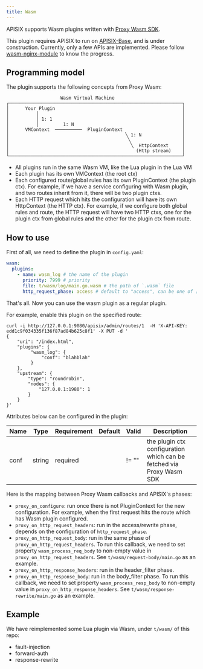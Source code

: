 ```yaml
---
title: Wasm
---
```


<!--
#
# Licensed to the Apache Software Foundation (ASF) under one or more
# contributor license agreements.  See the NOTICE file distributed with
# this work for additional information regarding copyright ownership.
# The ASF licenses this file to You under the Apache License, Version 2.0
# (the "License"); you may not use this file except in compliance with
# the License.  You may obtain a copy of the License at
#
#     http://www.apache.org/licenses/LICENSE-2.0
#
# Unless required by applicable law or agreed to in writing, software
# distributed under the License is distributed on an "AS IS" BASIS,
# WITHOUT WARRANTIES OR CONDITIONS OF ANY KIND, either express or implied.
# See the License for the specific language governing permissions and
# limitations under the License.
#
-->

APISIX supports Wasm plugins written with [Proxy Wasm SDK](https://github.com/proxy-wasm/spec#sdks).

This plugin requires APISIX to run on [APISIX-Base](./FAQ.md#how-do-i-build-the-apisix-base-environment), and is under construction.
Currently, only a few APIs are implemented. Please follow [wasm-nginx-module](https://github.com/api7/wasm-nginx-module) to know the progress.

## Programming model

The plugin supports the following concepts from Proxy Wasm:

```
                    Wasm Virtual Machine
┌────────────────────────────────────────────────────────────────┐
│      Your Plugin                                               │
│          │                                                     │
│          │ 1: 1                                                │
│          │         1: N                                        │
│      VMContext  ──────────  PluginContext                      │
│                                           ╲ 1: N               │
│                                            ╲                   │
│                                             ╲  HttpContext     │
│                                               (Http stream)    │
└────────────────────────────────────────────────────────────────┘
```

* All plugins run in the same Wasm VM, like the Lua plugin in the Lua VM
* Each plugin has its own VMContext (the root ctx)
* Each configured route/global rules has its own PluginContext (the plugin ctx).
For example, if we have a service configuring with Wasm plugin, and two routes inherit from it,
there will be two plugin ctxs.
* Each HTTP request which hits the configuration will have its own HttpContext (the HTTP ctx).
For example, if we configure both global rules and route, the HTTP request will
have two HTTP ctxs, one for the plugin ctx from global rules and the other for the
plugin ctx from route.

## How to use

First of all, we need to define the plugin in `config.yaml`:

```yaml
wasm:
  plugins:
    - name: wasm_log # the name of the plugin
      priority: 7999 # priority
      file: t/wasm/log/main.go.wasm # the path of `.wasm` file
      http_request_phase: access # default to "access", can be one of ["access", "rewrite"]
```

That's all. Now you can use the wasm plugin as a regular plugin.

For example, enable this plugin on the specified route:

```shell
curl -i http://127.0.0.1:9080/apisix/admin/routes/1  -H 'X-API-KEY: edd1c9f034335f136f87ad84b625c8f1' -X PUT -d '
{
    "uri": "/index.html",
    "plugins": {
         "wasm_log": {
             "conf": "blahblah"
         }
    },
    "upstream": {
        "type": "roundrobin",
        "nodes": {
            "127.0.0.1:1980": 1
        }
    }
}'
```

Attributes below can be configured in the plugin:

| Name           | Type                 | Requirement | Default        | Valid                                                                      | Description                                                                                                                                         |
| --------------------------------------| ------------| -------------- | -------- | --------------------------------------------------------------- | --------------------------------------------------------------------------------------------------------------------------------------------------- |
|  conf         | string | required |   |  != ""      | the plugin ctx configuration which can be fetched via Proxy Wasm SDK |

Here is the mapping between Proxy Wasm callbacks and APISIX's phases:

* `proxy_on_configure`: run once there is not PluginContext for the new configuration.
For example, when the first request hits the route which has Wasm plugin configured.
* `proxy_on_http_request_headers`: run in the access/rewrite phase, depends on the configuration of `http_request_phase`.
* `proxy_on_http_request_body`: run in the same phase of `proxy_on_http_request_headers`. To run this callback, we need to set property `wasm_process_req_body` to non-empty value in `proxy_on_http_request_headers`. See `t/wasm/request-body/main.go` as an example.
* `proxy_on_http_response_headers`: run in the header_filter phase.
* `proxy_on_http_response_body`: run in the body_filter phase. To run this callback, we need to set property `wasm_process_resp_body` to non-empty value in `proxy_on_http_response_headers`. See `t/wasm/response-rewrite/main.go` as an example.

## Example

We have reimplemented some Lua plugin via Wasm, under `t/wasm/` of this repo:

* fault-injection
* forward-auth
* response-rewrite
